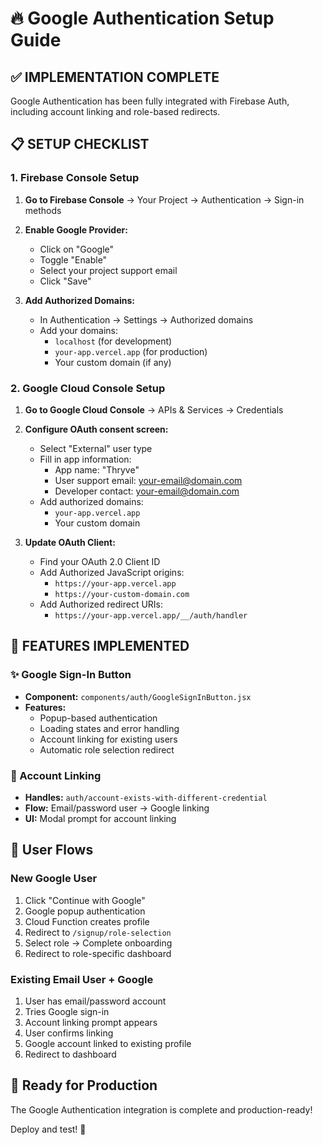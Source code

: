 # 🔥 Google Authentication Setup Guide

## ✅ IMPLEMENTATION COMPLETE

Google Authentication has been fully integrated with Firebase Auth, including account linking and role-based redirects.

## 📋 SETUP CHECKLIST

### 1. Firebase Console Setup

1. **Go to Firebase Console** → Your Project → Authentication → Sign-in methods
2. **Enable Google Provider:**
   - Click on "Google" 
   - Toggle "Enable"
   - Select your project support email
   - Click "Save"

3. **Add Authorized Domains:**
   - In Authentication → Settings → Authorized domains
   - Add your domains:
     - `localhost` (for development)
     - `your-app.vercel.app` (for production)
     - Your custom domain (if any)

### 2. Google Cloud Console Setup

1. **Go to Google Cloud Console** → APIs & Services → Credentials
2. **Configure OAuth consent screen:**
   - Select "External" user type
   - Fill in app information:
     - App name: "Thryve"
     - User support email: your-email@domain.com
     - Developer contact: your-email@domain.com
   - Add authorized domains:
     - `your-app.vercel.app`
     - Your custom domain

3. **Update OAuth Client:**
   - Find your OAuth 2.0 Client ID
   - Add Authorized JavaScript origins:
     - `https://your-app.vercel.app`
     - `https://your-custom-domain.com`
   - Add Authorized redirect URIs:
     - `https://your-app.vercel.app/__/auth/handler`

## 🚀 FEATURES IMPLEMENTED

### ✨ Google Sign-In Button
- **Component:** `components/auth/GoogleSignInButton.jsx`
- **Features:**
  - Popup-based authentication
  - Loading states and error handling
  - Account linking for existing users
  - Automatic role selection redirect

### 🔗 Account Linking
- **Handles:** `auth/account-exists-with-different-credential`
- **Flow:** Email/password user → Google linking
- **UI:** Modal prompt for account linking

## 🔄 User Flows

### New Google User
1. Click "Continue with Google"
2. Google popup authentication
3. Cloud Function creates profile
4. Redirect to `/signup/role-selection`
5. Select role → Complete onboarding
6. Redirect to role-specific dashboard

### Existing Email User + Google
1. User has email/password account
2. Tries Google sign-in
3. Account linking prompt appears
4. User confirms linking
5. Google account linked to existing profile
6. Redirect to dashboard

## 🎉 Ready for Production

The Google Authentication integration is complete and production-ready!

Deploy and test! 🚀
